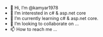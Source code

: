 - 👋 Hi, I’m @kamyar1978
- 👀 I’m interested in c# & asp.net core
- 🌱 I’m currently learning c# & asp.net core.
- 💞️ I’m looking to collaborate on ...
- 📫 How to reach me ...

<!---
kamyar1978/kamyar1978 is a ✨ special ✨ repository because its `README.md` (this file) appears on your GitHub profile.
You can click the Preview link to take a look at your changes.
--->
